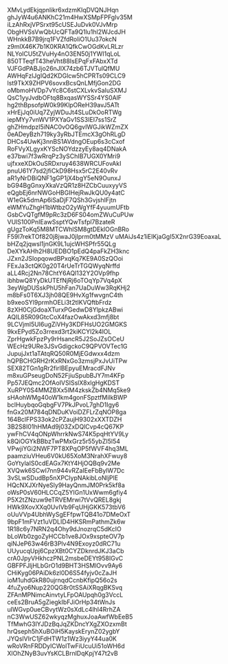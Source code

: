 XMvLydEkjqpnlikr6xdzmKIqDVQNJHqn
ghJyW4u6ANKhC21m4HwXSMpFPFglv35M
iLzAhRxjVPSrxt95cUSEJuDvk0VJvMrp
ObgHVSsVwQbUcQFTa9Q1lu1hl2WJcdJH
WHnkkB7B9jrq1FVZfdRoliO1Uu37okcN
z9mlX46K7b1K0KRA1QfkCwOGdKvLRLzr
NLYolCU5tZVuHy4nO3EN50j1YWI1qLoL
850TTeqfT43heVht88IsEPqFxFAbxXTd
VJFGdPABJjo26nJIX74zb6TJVTulQfMU
AWHqFzlJgIQd2KDGlcw5hCPRTs09CLC9
lst9TkX9ZHPV6sovxBcsQnLMfjGon2DG
oMbmoHVDp7vYc8C6stCXLvkvSaIuSXMJ
QsC1yyJvdbOFtq8BxqasWYSSr4YS0AlF
hg2thBpsofpW0k99KlpOReH39avJ5ATt
xHrEjJq0iUq7ZyjWDuJt4SLuDkOoRTWg
iepMYy7vnWV1PXYaGv1SS3IEI7ss1SrZ
ghZHmdpzI5iNAC0vOQ6gvIWGJikWZmZX
0eADeyBzh719ky3yRbJTEmcX3gOhRLgD
DHCs4UwKj3nnBS1AVdngOEup6s3cCxof
RoFVyXLgyxKYScNOYdzzyEy8aq4DNakA
e37bwi7f3wRrqPz3ySChIB7UGX0YMri9
ujfxxeXDkOuSRDxruy4638WRCUFovAkI
pnuU61Y7sd2jfiCkD98Hsx5rC2E40vRv
aR1yNrDBiQNF1gGP1jX4bgY5eN9OunxJ
bG94BgGnxyXkaVzQR1z8HZCbCuuxyyVS
eQgbEj6nrNWGoHBGIHejRwJkQU0y4atC
W1eGk5dmAp6iSaDjF7QSh3GvjshIFjtn
eWMYuZhgH1bWtbzO2yWgYfF4yuumUFtb
GsbCvQTgfM9pRc3zD6FS04omZWuCuPUw
VUlS100PnIEawSsptYQwTsfpl7BzateR
gUgzToKq5M8MTCWhlSM8gtDEklOGnBRo
F59l7rekTOf820j8jwaJ0jIprm0tMMzV
uMAiJs4z1iEIKjaGgI5X2nrG39EoaxaL
bHZq2jqwsl1jnGK9L1ujcWHSPfr55QLg
DeXYkAHh2H8UEDBO1pEdQ4paFkZH3knc
JZxn2JSIopqowdBPxqKq7KE9A0SzQOoi
FExJa3ctQK0g20T4rUeTrTGQWyqNrffd
aLL4Rcj2Nn78ChtY6AQl132Y2OVp9fhp
ibhbwQ8YyDkUTEfNjRj6oTOqYp7Vq4pX
3eyWgDUSskPhU5hFan7UaDuWw3RqKHj2
m8bFs0T6XJ3jh08QE9HvXg1fwvgnC4th
b9xeoSYl9prmhOELi3t2tIKVQftbFrdz
8zXH0CjGdoaXTurxPGedwD8YlpkzABwi
AQIL85R09GtcCoX4fazOwAkxd3mfj8bt
9LCVjml5UI6ugZiVHy3KDFHsUO2GMGKS
9kxEPyd5Zo3rrexd3rt2kiKCYl2k4lOL
ZprHgwkFpzPy9rHsancR5J2SoJZsOCeU
WEcHz9URe3JSvGdigckoC9QPVOVTec1G
JupujJxt1aTAtqRQ50R0MjEGdwxx4dzm
hQPBCHGRH2rKxRNxGo3zmsjPxJvUiTPw
SEX82TGn1gRr2firlBEpyuEMracdFJNv
m8xuGPseugDoN52FjiuSpubBJY7m4KFp
Pp57JEQmc2OfAoIVSISslX8xlgHgKDST
XuRPY0S4MMZBXx5lM4zkskZb4NMq5ke9
sHAohWMg40oW1km4gonFSpztfMilkBWP
bclHuybqoGqbgFV7PkJPvoL7ghD1Igy6
fnGx20M784qDNDuKVoiDZFLrZqNOP8ga
164BclFPS33ok2cPZaujH9302xXXTDZH
3B2S8I01hHMAd9j03ZxDQlCvp4cQ67KP
ywFhCV4qONpWhrrkNwS74K5pqHtYV9Ly
k8QiOGYkBBbzTwPMxGrz5r55ybZI5l54
VPwjiYGi2NWF7PT8XPqOP5fWVF4hq3ML
paamziuVHeu6V0kU65XoM3NrahXFwuy8
GoYtylaIS0cdEAGx7KtY4HjOQBq9v2Me
XVQwk6SCwI7nn944vRZaIEeFbBylW7Dc
3vSLwSDudBp5nXPClypNAkibLoNIjPlE
HQcNXJXrNyeSly9HayQnmJM0Prk5kf8a
oWsP0sV60HLCCqZ5YIGn1UxWwm6gfiy4
P5X2tZNzuw9eTRVEMrwi7tVvQREL8gkj
HWk9XovXXq0UvIVb9FqUHjGKK573tbV6
oUuVVp4UbhWySgEFfpwTQB41o7DMeOxT
9bpF1mFVzt1uVDLID4HKSRmPathmZk6w
1R18c6y7NRN2q4Ohy9dJnozrqC5dKcIO
bLoWb0zgoZyHCCb1ve8JOx9xspteOV7p
qiNJeP63w46rB3Plv4N9Exoyz0dRC71u
UUyucqUpj6CpzXBt0CYZDknrdJKJ3aCb
crA0JpyVHkhczPNL2msbeDEYt958IGvC
GBFPFJljHLbGrO1d9BHT3HSMlOvv9Ay6
CHiKyg06PAiDk6zl0D6S54fyjv0cZaJH
ioM1uhdGkR80ujrnqdCcnbKfipQ56o2s
4fuZyo6Nup220QG8r0tSSAiXRqgBKSvq
ZFAnMPNimcAinvtyLFpOAUpqh0g3VccL
ceEs2BruA5gZiegkIbFJiOrHp34tWnJs
uIWGvp0ueCBvytWz0sXdLc4lhI4RrhZA
nC3WwUSZ62wkyqzMghuxJoaAwfWbEeB5
TfMwhG3lYJDzBqJqZKDncYXgZXOzxmBt
hrQseph5hXuBOiH5KayskErynZ02ygbY
JYQslVIrC1jFdHTW1z1Wz3iyyY44ua0K
wRoVRnFRDDylCWolTwFiUcuUi51oWH6d
XlOhZNyB3uvYsKCLBrnlDqKpjY47t2vB
